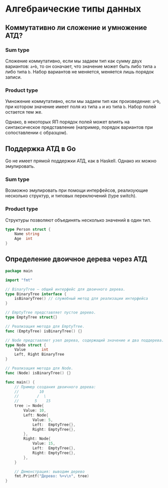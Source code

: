# Алгебраические типы данных

## Коммутативно ли сложение и умножение АТД?

### Sum type

Сложение коммутативно, если мы задаем тип как сумму двух вариантов: `a+b`, то он означает, что значение может быть либо типа `a` либо типа `b`. Набор вариантов не меняется, меняется лишь порядок записи.

### Product type

Умножение коммутативно, если мы задаем тип как произведение: `a*b`, при котором значение имеет поля из типа `a` и из типа `b`. Набор полей остается тем же. 

Однако, в некоторых ЯП порядок полей может влиять на синтаксическое представление (например, порядок вариантов при сопоставлении с образцом).

## Поддержка АТД в Go 

Go не имеет прямой поддержки АТД, как в Haskell. Однако их можно эмулировать.

### Sum type

Возможно эмулировать при помощи интерфейсов, реализующие несколько структур, и типовых переключений (type switch).

### Product type

Структуры позволяют объединять несколько значений в один тип.

~~~go
type Person struct {
    Name string
    Age  int
}
~~~

## Определение двоичное дерева через АТД

~~~go
package main

import "fmt"

// BinaryTree — общий интерфейс для двоичного дерева.
type BinaryTree interface {
	isBinaryTree() // служебный метод для реализации интерфейса
}

// EmptyTree представляет пустое дерево.
type EmptyTree struct{}

// Реализация метода для EmptyTree.
func (EmptyTree) isBinaryTree() {}

// Node представляет узел дерева, содержащий значение и два поддерева.
type Node struct {
	Value       int
	Left, Right BinaryTree
}

// Реализация метода для Node.
func (Node) isBinaryTree() {}

func main() {
	// Пример создания двоичного дерева:
	//         10
	//        /  \
	//       5    15
	tree := Node{
		Value: 10,
		Left: Node{
			Value: 5,
			Left:  EmptyTree{},
			Right: EmptyTree{},
		},
		Right: Node{
			Value: 15,
			Left:  EmptyTree{},
			Right: EmptyTree{},
		},
	}

	// Демонстрация: выводим дерево
	fmt.Printf("Дерево: %+v\n", tree)
}
~~~